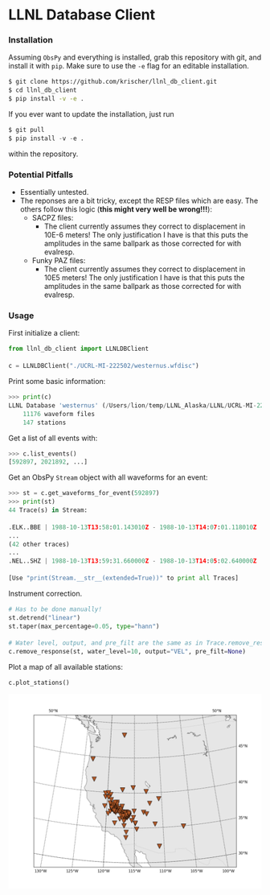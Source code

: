 # LLNL Database Client


### Installation

Assuming `ObsPy` and everything is installed, grab this repository with git, and install it with `pip`. Make sure to use the `-e` flag for an editable installation.

```bash
$ git clone https://github.com/krischer/llnl_db_client.git
$ cd llnl_db_client
$ pip install -v -e .
```

If you ever want to update the installation, just run

```python
$ git pull
$ pip install -v -e .
```

within the repository.

### Potential Pitfalls

* Essentially untested.
* The reponses are a bit tricky, except the RESP files which are easy. The others follow this logic (**this might very well be wrong!!!**):
	* SACPZ files:
		* The client currently assumes they correct to displacement in 10E-6 meters! The only justification I have is that this puts the amplitudes in the same ballpark as those corrected for with evalresp.
	* Funky PAZ files:
		* The client currently assumes they correct to displacement in 10E5 meters! The only justification I have is that this puts the amplitudes in the same ballpark as those corrected for with evalresp.

### Usage

First initialize a client:

```python
from llnl_db_client import LLNLDBClient

c = LLNLDBClient("./UCRL-MI-222502/westernus.wfdisc")
```

Print some basic information:


```python
>>> print(c)
LLNL Database 'westernus' (/Users/lion/temp/LLNL_Alaska/LLNL/UCRL-MI-222502)
	11176 waveform files
	147 stations
```

Get a list of all events with:

```python
>>> c.list_events()
[592897, 2021892, ...]
```

Get an ObsPy `Stream` object with all waveforms for an event:

```python
>>> st = c.get_waveforms_for_event(592897)
>>> print(st)
44 Trace(s) in Stream:

.ELK..BBE | 1988-10-13T13:58:01.143010Z - 1988-10-13T14:07:01.118010Z | 40.0 Hz, 21600 samples
...
(42 other traces)
...
.NEL..SHZ | 1988-10-13T13:59:31.660000Z - 1988-10-13T14:05:02.640000Z | 50.0 Hz, 16550 samples

[Use "print(Stream.__str__(extended=True))" to print all Traces]
```

Instrument correction.

```python
# Has to be done manually!
st.detrend("linear")
st.taper(max_percentage=0.05, type="hann")

# Water level, output, and pre_filt are the same as in Trace.remove_response()
c.remove_response(st, water_level=10, output="VEL", pre_filt=None)
```


Plot a map of all available stations:

```python
c.plot_stations()
```

![](doc/images/stations.png)